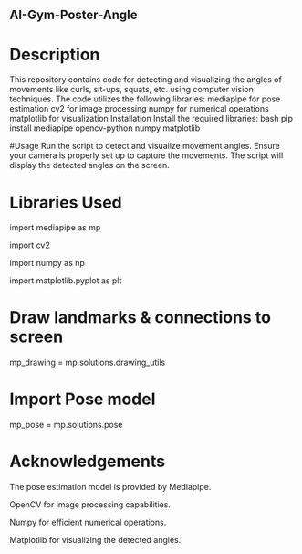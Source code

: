 ## AI-Gym-Poster-Angle

# Description

This repository contains code for detecting and visualizing the angles of movements like curls, sit-ups, squats, etc. using computer vision techniques. The code utilizes the following libraries:
mediapipe for pose estimation
cv2 for image processing
numpy for numerical operations
matplotlib for visualization
Installation
Install the required libraries:
bash
pip install mediapipe opencv-python numpy matplotlib

#Usage
Run the script to detect and visualize movement angles.
Ensure your camera is properly set up to capture the movements.
The script will display the detected angles on the screen.

# Libraries Used
import mediapipe as mp

import cv2

import numpy as np

import matplotlib.pyplot as plt

# Draw landmarks & connections to screen
mp_drawing = mp.solutions.drawing_utils

# Import Pose model
mp_pose = mp.solutions.pose

# Acknowledgements

The pose estimation model is provided by Mediapipe.

OpenCV for image processing capabilities.

Numpy for efficient numerical operations.

Matplotlib for visualizing the detected angles.
